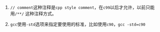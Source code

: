1. `// comment`这种注释是`cpp style comment`，在`c99`以后才允许，以前只能用`/**/`
   这种注释方式。

2. `gcc`使用`-std`选项来指定要使用的标准，比如使用`c90`，`gcc -std=c90`
